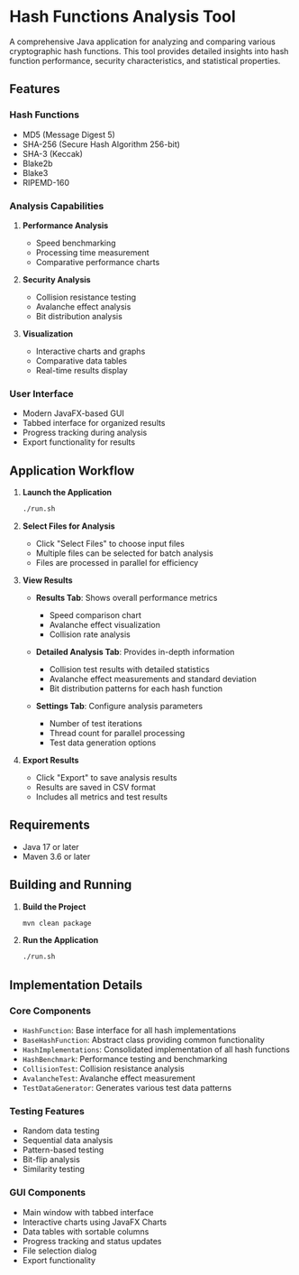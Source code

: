 # Hash Functions Analysis Tool

A comprehensive Java application for analyzing and comparing various cryptographic hash functions. This tool provides detailed insights into hash function performance, security characteristics, and statistical properties.

## Features

### Hash Functions

- MD5 (Message Digest 5)
- SHA-256 (Secure Hash Algorithm 256-bit)
- SHA-3 (Keccak)
- Blake2b
- Blake3
- RIPEMD-160

### Analysis Capabilities

1. **Performance Analysis**

   - Speed benchmarking
   - Processing time measurement
   - Comparative performance charts

2. **Security Analysis**

   - Collision resistance testing
   - Avalanche effect analysis
   - Bit distribution analysis

3. **Visualization**
   - Interactive charts and graphs
   - Comparative data tables
   - Real-time results display

### User Interface

- Modern JavaFX-based GUI
- Tabbed interface for organized results
- Progress tracking during analysis
- Export functionality for results

## Application Workflow

1. **Launch the Application**

   ```bash
   ./run.sh
   ```

2. **Select Files for Analysis**

   - Click "Select Files" to choose input files
   - Multiple files can be selected for batch analysis
   - Files are processed in parallel for efficiency

3. **View Results**

   - **Results Tab**: Shows overall performance metrics

     - Speed comparison chart
     - Avalanche effect visualization
     - Collision rate analysis

   - **Detailed Analysis Tab**: Provides in-depth information

     - Collision test results with detailed statistics
     - Avalanche effect measurements and standard deviation
     - Bit distribution patterns for each hash function

   - **Settings Tab**: Configure analysis parameters
     - Number of test iterations
     - Thread count for parallel processing
     - Test data generation options

4. **Export Results**
   - Click "Export" to save analysis results
   - Results are saved in CSV format
   - Includes all metrics and test results

## Requirements

- Java 17 or later
- Maven 3.6 or later

## Building and Running

1. **Build the Project**

   ```bash
   mvn clean package
   ```

2. **Run the Application**
   ```bash
   ./run.sh
   ```

## Implementation Details

### Core Components

- `HashFunction`: Base interface for all hash implementations
- `BaseHashFunction`: Abstract class providing common functionality
- `HashImplementations`: Consolidated implementation of all hash functions
- `HashBenchmark`: Performance testing and benchmarking
- `CollisionTest`: Collision resistance analysis
- `AvalancheTest`: Avalanche effect measurement
- `TestDataGenerator`: Generates various test data patterns

### Testing Features

- Random data testing
- Sequential data analysis
- Pattern-based testing
- Bit-flip analysis
- Similarity testing

### GUI Components

- Main window with tabbed interface
- Interactive charts using JavaFX Charts
- Data tables with sortable columns
- Progress tracking and status updates
- File selection dialog
- Export functionality

